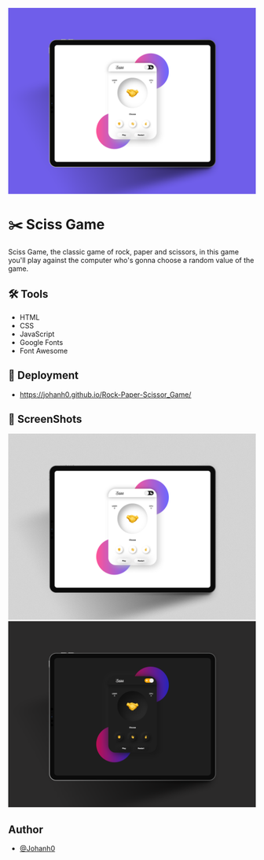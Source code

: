 ![](./assets/readme/mockup-purple.png)
# ✂️ Sciss Game 
Sciss Game, the classic game of rock, paper and scissors, in this game you'll play against the computer who's gonna choose a random value of the game.

## 🛠 Tools

- HTML
- CSS
- JavaScript
- Google Fonts
- Font Awesome

## 🚀 Deployment
- https://johanh0.github.io/Rock-Paper-Scissor_Game/

## 📸 ScreenShots 
![](./assets/readme/mockup-white.png)
![](./assets/readme/mockup-dark.png)

## Author

- [@Johanh0](https://www.github.com/johanh0)